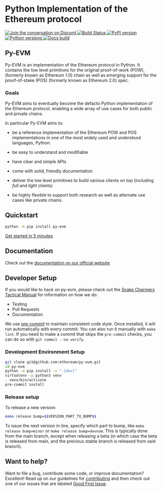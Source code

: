 # Python Implementation of the Ethereum protocol

[
![Join the conversation on Discord](https://img.shields.io/discord/809793915578089484?color=blue&label=chat&logo=discord&logoColor=white)
](https://discord.gg/GHryRvPB84)
[
![Build Status](https://circleci.com/gh/ethereum/py-evm.svg?style=shield)
](https://circleci.com/gh/ethereum/py-evm)
[
![PyPI version](https://badge.fury.io/py/py-evm.svg)
](https://badge.fury.io/py/py-evm)
[
![Python versions](https://img.shields.io/pypi/pyversions/py-evm.svg)
](https://pypi.python.org/pypi/py-evm)
[
![Docs build](https://readthedocs.org/projects/py-evm/badge/?version=latest)
](https://py-evm.readthedocs.io/en/latest/?badge=latest)

## Py-EVM

Py-EVM is an implementation of the Ethereum protocol in Python. It contains the low level
primitives for the original proof-of-work (POW), (formerly known as Ethereum 1.0) chain
as well as emerging support for the proof-of-stake (POS) (formerly known as Ethereum 2.0) spec.

### Goals

Py-EVM aims to eventually become the defacto Python implementation of the Ethereum protocol,
enabling a wide array of use cases for both public and private chains.

In particular Py-EVM aims to:

- be a reference implementation of the Ethereum POW and POS implementations in one of the most widely used and understood languages, Python.

- be easy to understand and modifiable

- have clear and simple APIs

- come with solid, friendly documentation

- deliver the low level primitives to build various clients on top (including *full* and *light* clients)

- be highly flexible to support both research as well as alternate use cases like private chains.

## Quickstart

```sh
python -m pip install py-evm
```

[Get started in 5 minutes](https://py-evm.readthedocs.io/en/latest/guides/building_an_app_that_uses_pyevm.html)

## Documentation

Check out the [documentation on our official website](https://py-evm.readthedocs.io/en/latest/)

## Developer Setup

If you would like to hack on py-evm, please check out the [Snake Charmers
Tactical Manual](https://github.com/ethereum/snake-charmers-tactical-manual)
for information on how we do:

- Testing
- Pull Requests
- Documentation

We use [pre-commit](https://pre-commit.com/) to maintain consistent code style. Once
installed, it will run automatically with every commit. You can also run it manually
with `make lint`. If you need to make a commit that skips the `pre-commit` checks, you
can do so with `git commit --no-verify`.

### Development Environment Setup

```sh
git clone git@github.com:ethereum/py-evm.git
cd py-evm
python -m pip install -e ".[dev]"
virtualenv -p python3 venv
. venv/bin/activate
pre-commit install
```

### Release setup

To release a new version:

```sh
make release bump=$$VERSION_PART_TO_BUMP$$
```

To issue the next version in line, specify which part to bump,
like `make release bump=minor` or `make release bump=devnum`. This is typically done from the
main branch, except when releasing a beta (in which case the beta is released from main,
and the previous stable branch is released from said branch).

## Want to help?

Want to file a bug, contribute some code, or improve documentation? Excellent! Read up on our
guidelines for [contributing](https://py-evm.readthedocs.io/en/latest/contributing.html) and then check out one of our issues that are labeled [Good First Issue](https://github.com/ethereum/py-evm/issues?q=is%3Aissue+is%3Aopen+label%3A%22Good+First+Issue%22).